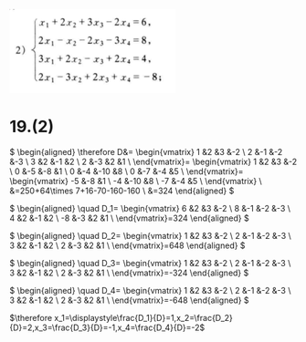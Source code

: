 ![](./image/2020-11-16-09-29-13.png)

# 19.(2)

$
\begin{aligned}
\therefore
D&=
\begin{vmatrix}
1 &2 &3 &-2 \\
2 &-1 &-2 &-3 \\
3 &2 &-1 &2 \\
2 &-3 &2 &1 \\
\end{vmatrix}=
\begin{vmatrix}
1 &2 &3 &-2 \\
0 &-5 &-8 &1 \\
0 &-4 &-10 &8 \\
0 &-7 &-4 &5 \\
\end{vmatrix}=
\begin{vmatrix}
-5 &-8 &1 \\
-4 &-10 &8 \\
-7 &-4 &5 \\
\end{vmatrix}
\\
&=250+64\times 7+16-70-160-160  \\
&=324
\end{aligned}
$

$
\begin{aligned}
\quad
D_1=
\begin{vmatrix}
6 &2 &3 &-2 \\
8 &-1 &-2 &-3 \\
4 &2 &-1 &2 \\
-8 &-3 &2 &1 \\
\end{vmatrix}=324
\end{aligned}
$

$
\begin{aligned}
\quad
D_2=
\begin{vmatrix}
1 &2 &3 &-2 \\
2 &-1 &-2 &-3 \\
3 &2 &-1 &2 \\
2 &-3 &2 &1 \\
\end{vmatrix}=648
\end{aligned}
$

$
\begin{aligned}
\quad
D_3=
\begin{vmatrix}
1 &2 &3 &-2 \\
2 &-1 &-2 &-3 \\
3 &2 &-1 &2 \\
2 &-3 &2 &1 \\
\end{vmatrix}=-324
\end{aligned}
$

$
\begin{aligned}
\quad
D_4=
\begin{vmatrix}
1 &2 &3 &-2 \\
2 &-1 &-2 &-3 \\
3 &2 &-1 &2 \\
2 &-3 &2 &1 \\
\end{vmatrix}=-648
\end{aligned}
$

$\therefore x_1=\displaystyle\frac{D_1}{D}=1,x_2=\frac{D_2}{D}=2,x_3=\frac{D_3}{D}=-1,x_4=\frac{D_4}{D}=-2$